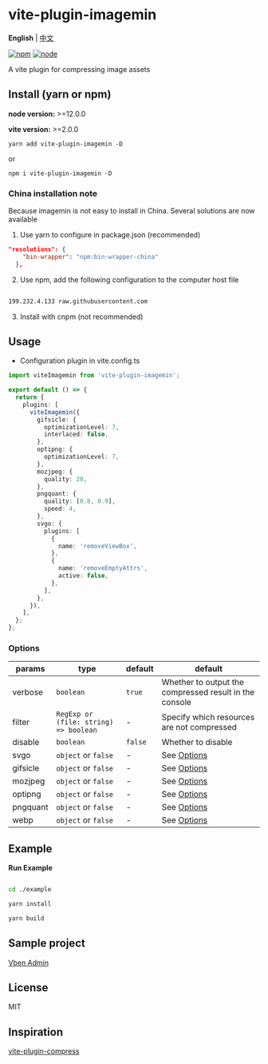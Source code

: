 # vite-plugin-imagemin

**English** | [中文](./README.zh_CN.md)

[![npm][npm-img]][npm-url] [![node][node-img]][node-url]

A vite plugin for compressing image assets

## Install (yarn or npm)

**node version:** >=12.0.0

**vite version:** >=2.0.0

```
yarn add vite-plugin-imagemin -D
```

or

```
npm i vite-plugin-imagemin -D
```

### China installation note

Because imagemin is not easy to install in China. Several solutions are now available

1. Use yarn to configure in package.json (recommended)

```json
"resolutions": {
    "bin-wrapper": "npm:bin-wrapper-china"
  },

```

2. Use npm, add the following configuration to the computer host file

```bash

199.232.4.133 raw.githubusercontent.com
```

3. Install with cnpm (not recommended)

## Usage

- Configuration plugin in vite.config.ts

```ts
import viteImagemin from 'vite-plugin-imagemin';

export default () => {
  return {
    plugins: [
      viteImagemin({
        gifsicle: {
          optimizationLevel: 7,
          interlaced: false,
        },
        optipng: {
          optimizationLevel: 7,
        },
        mozjpeg: {
          quality: 20,
        },
        pngquant: {
          quality: [0.8, 0.9],
          speed: 4,
        },
        svgo: {
          plugins: [
            {
              name: 'removeViewBox',
            },
            {
              name: 'removeEmptyAttrs',
              active: false,
            },
          ],
        },
      }),
    ],
  };
};
```

### Options

| params | type | default | default |
| --- | --- | --- | --- |
| verbose | `boolean` | `true` | Whether to output the compressed result in the console |
| filter | `RegExp or (file: string) => boolean` | - | Specify which resources are not compressed |
| disable | `boolean` | `false` | Whether to disable |
| svgo | `object` or `false` | - | See [Options](https://github.com/svg/svgo/#what-it-can-do) |
| gifsicle | `object` or `false` | - | See [Options](https://github.com/imagemin/imagemin-gifsicle) |
| mozjpeg | `object` or `false` | - | See [Options](https://github.com/imagemin/imagemin-mozjpeg) |
| optipng | `object` or `false` | - | See [Options](https://github.com/imagemin/imagemin-optipng) |
| pngquant | `object` or `false` | - | See [Options](https://github.com/imagemin/imagemin-pngquant) |
| webp | `object` or `false` | - | See [Options](https://github.com/imagemin/imagemin-webp) |

## Example

**Run Example**

```bash

cd ./example

yarn install

yarn build

```

## Sample project

[Vben Admin](https://github.com/anncwb/vue-vben-admin)

## License

MIT

## Inspiration

[vite-plugin-compress](https://github.com/alloc/vite-plugin-compress)

[npm-img]: https://img.shields.io/npm/v/vite-plugin-imagemin.svg
[npm-url]: https://npmjs.com/package/vite-plugin-imagemin
[node-img]: https://img.shields.io/node/v/vite-plugin-imagemin.svg
[node-url]: https://nodejs.org/en/about/releases/
